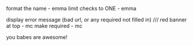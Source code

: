 
format the name - emma
limit checks to ONE  - emma

display error message (bad url, or any required not filled in) /// red banner at top - mc
make required - mc

you babes are awesome!
